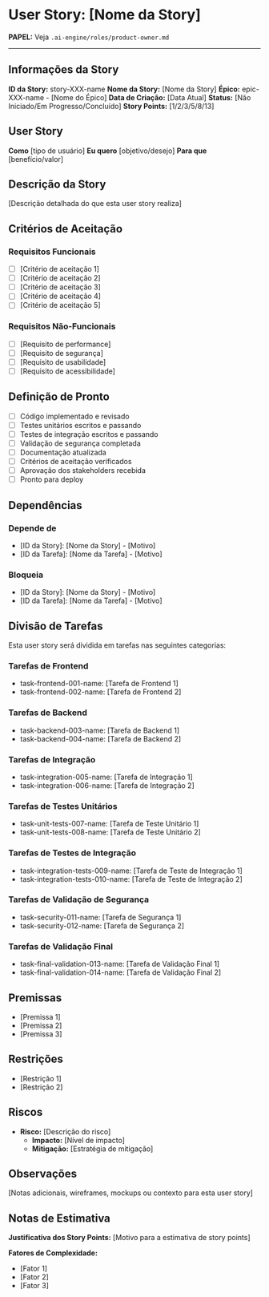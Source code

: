 # User Story: [Nome da Story]

**PAPEL:** Veja `.ai-engine/roles/product-owner.md`

---

## Informações da Story
**ID da Story:** story-XXX-name
**Nome da Story:** [Nome da Story]
**Épico:** epic-XXX-name - [Nome do Épico]
**Data de Criação:** [Data Atual]
**Status:** [Não Iniciado/Em Progresso/Concluído]
**Story Points:** [1/2/3/5/8/13]

## User Story
**Como** [tipo de usuário]
**Eu quero** [objetivo/desejo]
**Para que** [benefício/valor]

## Descrição da Story
[Descrição detalhada do que esta user story realiza]

## Critérios de Aceitação
### Requisitos Funcionais
- [ ] [Critério de aceitação 1]
- [ ] [Critério de aceitação 2]
- [ ] [Critério de aceitação 3]
- [ ] [Critério de aceitação 4]
- [ ] [Critério de aceitação 5]

### Requisitos Não-Funcionais
- [ ] [Requisito de performance]
- [ ] [Requisito de segurança]
- [ ] [Requisito de usabilidade]
- [ ] [Requisito de acessibilidade]

## Definição de Pronto
- [ ] Código implementado e revisado
- [ ] Testes unitários escritos e passando
- [ ] Testes de integração escritos e passando
- [ ] Validação de segurança completada
- [ ] Documentação atualizada
- [ ] Critérios de aceitação verificados
- [ ] Aprovação dos stakeholders recebida
- [ ] Pronto para deploy

## Dependências
### Depende de
- [ID da Story]: [Nome da Story] - [Motivo]
- [ID da Tarefa]: [Nome da Tarefa] - [Motivo]

### Bloqueia
- [ID da Story]: [Nome da Story] - [Motivo]
- [ID da Tarefa]: [Nome da Tarefa] - [Motivo]

## Divisão de Tarefas
Esta user story será dividida em tarefas nas seguintes categorias:

### Tarefas de Frontend
- task-frontend-001-name: [Tarefa de Frontend 1]
- task-frontend-002-name: [Tarefa de Frontend 2]

### Tarefas de Backend
- task-backend-003-name: [Tarefa de Backend 1]
- task-backend-004-name: [Tarefa de Backend 2]

### Tarefas de Integração
- task-integration-005-name: [Tarefa de Integração 1]
- task-integration-006-name: [Tarefa de Integração 2]

### Tarefas de Testes Unitários
- task-unit-tests-007-name: [Tarefa de Teste Unitário 1]
- task-unit-tests-008-name: [Tarefa de Teste Unitário 2]

### Tarefas de Testes de Integração
- task-integration-tests-009-name: [Tarefa de Teste de Integração 1]
- task-integration-tests-010-name: [Tarefa de Teste de Integração 2]

### Tarefas de Validação de Segurança
- task-security-011-name: [Tarefa de Segurança 1]
- task-security-012-name: [Tarefa de Segurança 2]

### Tarefas de Validação Final
- task-final-validation-013-name: [Tarefa de Validação Final 1]
- task-final-validation-014-name: [Tarefa de Validação Final 2]

## Premissas
- [Premissa 1]
- [Premissa 2]
- [Premissa 3]

## Restrições
- [Restrição 1]
- [Restrição 2]

## Riscos
- **Risco:** [Descrição do risco]
  - **Impacto:** [Nível de impacto]
  - **Mitigação:** [Estratégia de mitigação]

## Observações
[Notas adicionais, wireframes, mockups ou contexto para esta user story]

## Notas de Estimativa
**Justificativa dos Story Points:** [Motivo para a estimativa de story points]

**Fatores de Complexidade:**
- [Fator 1]
- [Fator 2]
- [Fator 3]
